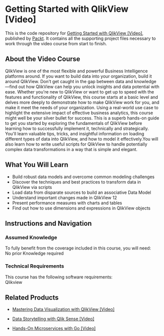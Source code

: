 # Getting Started with QlikView [Video]
This is the code repository for [Getting Started with QlikView [Video]](https://www.packtpub.com/big-data-and-business-intelligence/getting-started-qlikview-video?utm_source=github&utm_medium=repository&utm_campaign=9781788991520), published by [Packt](https://www.packtpub.com/?utm_source=github). It contains all the supporting project files necessary to work through the video course from start to finish.
## About the Video Course
QlikView is one of the most flexible and powerful Business Intelligence platforms around. If you want to build data into your organization, build it around QlikView. Don't get caught in the gap between data and knowledge—find out how QlikView can help you unlock insights and data potential with ease. 
Whether you're new to QlikView or want to get up to speed with the features and functionality of QlikView, this course starts at a basic level and delves more deeply to demonstrate how to make QlikView work for you, and make it meet the needs of your organization. Using a real-world use case to highlight the extensive impact of effective business analytics, this course might well be your silver bullet for success.
This is a superb hands-on guide to get you started by exploring the fundamentals of QlikView before learning how to successfully implement it, technically and strategically. You'll learn valuable tips, tricks, and insightful information on loading different types of data into QlikView, and how to model it effectively.You will also learn how to write useful scripts for QlikView to handle potentially complex data transformations in a way that is simple and elegant.

<H2>What You Will Learn</H2>
<DIV class=book-info-will-learn-text>
<UL>
<LI>Build robust data models and overcome common modeling challenges 
<LI>Discover the techniques and best practices to transform data in QlikView via scripts 
<LI>Load data from disparate sources to build an associative Data Model 
<LI>Understand important changes made in QlikView 12 
<LI>Present performance measures with charts and tables 
<LI>Find out how to use dimensions and expressions in QlikView objects </LI></UL></DIV>

## Instructions and Navigation
### Assumed Knowledge
To fully benefit from the coverage included in this course, you will need:<br/>
No prior Knowledge required
### Technical Requirements
This course has the following software requirements:<br/>
Qlikview

## Related Products
* [Mastering Data Visualization with QlikView [Video]](https://www.packtpub.com/big-data-and-business-intelligence/mastering-data-visualization-qlikview-video?utm_source=github&utm_medium=repository&utm_campaign=9781789955002)

* [Data Storytelling with Qlik Sense [Video]](https://www.packtpub.com/big-data-and-business-intelligence/data-storytelling-qlik-sense-video?utm_source=github&utm_medium=repository&utm_campaign=9781789959123)

* [Hands-On Microservices with Go [Video]](https://www.packtpub.com/application-development/hands-microservices-go-video?utm_source=github&utm_medium=repository&utm_campaign=9781788993999)

